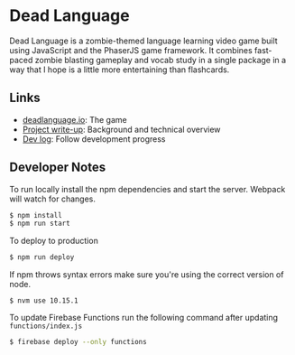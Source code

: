 # Dead Language

Dead Language is a zombie-themed language learning video game built using JavaScript and the PhaserJS game framework. It combines fast-paced zombie blasting gameplay and vocab study in a single package in a way that I hope is a little more entertaining than flashcards.

## Links

* [deadlanguage.io](https://www.deadlanguage.io): The game
* [Project write-up](https://www.projects.sethpuckett.com/dead-language/): Background and technical overview
* [Dev log](https://www.log.deadlanguage.io/): Follow development progress

## Developer Notes

To run locally install the npm dependencies and start the server. Webpack will watch for changes.

```bash
$ npm install
$ npm run start
```

To deploy to production
```bash
$ npm run deploy
```

If npm throws syntax errors make sure you're using the correct version of node.

```
$ nvm use 10.15.1
```

To update Firebase Functions run the following command after updating `functions/index.js`

```bash
$ firebase deploy --only functions
```